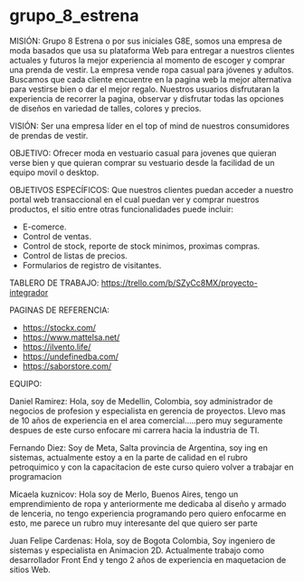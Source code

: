 # grupo_8_estrena

MISIÓN:
Grupo 8 Estrena o por sus iniciales G8E, somos una empresa de moda basados que usa su plataforma Web para entregar a nuestros clientes actuales y futuros la mejor experiencia al momento de escoger y comprar una prenda de vestir. La empresa vende ropa casual para jóvenes y adultos. Buscamos que cada cliente encuentre en la pagina web la mejor alternativa para vestirse bien o dar el mejor regalo. Nuestros usuarios disfrutaran la experiencia de recorrer la pagina, observar y disfrutar todas las opciones de diseños en variedad de talles, colores y precios.

VISIÓN:
Ser una empresa líder en el top of mind de nuestros consumidores de prendas de vestir.

OBJETIVO:
Ofrecer moda en vestuario casual para jovenes que quieran verse bien y que quieran comprar su vestuario desde la facilidad de un equipo movil o desktop.

OBJETIVOS ESPECÍFICOS:
Que nuestros clientes puedan acceder a nuestro portal web transaccional en el cual puedan ver y comprar nuestros productos, el sitio entre otras funcionalidades puede incluir:
- E-comerce.
- Control de ventas.
- Control de stock, reporte de stock minimos, proximas compras.
- Control de listas de precios.
- Formularios de registro de visitantes.


TABLERO DE TRABAJO:
https://trello.com/b/SZyCc8MX/proyecto-integrador


PAGINAS DE REFERENCIA:
- https://stockx.com/
- https://www.mattelsa.net/
- https://ilvento.life/
- https://undefinedba.com/
- https://saborstore.com/


EQUIPO:

Daniel Ramirez: Hola, soy de Medellin, Colombia, soy administrador de negocios de profesion y especialista en gerencia de proyectos. Llevo mas de 10 años de experiencia en el area comercial.....pero muy seguramente despues de este curso enfocare mi carrera hacia la industria de TI.

Fernando Diez: Soy de Meta, Salta provincia de Argentina, soy ing en sistemas, actualmente estoy a en la parte de calidad en el rubro petroquimico y con la capacitacion de este curso quiero volver a trabajar en programacion

Micaela kuznicov: Hola soy de Merlo, Buenos Aires, tengo un emprendimiento de ropa y anteriormente me dedicaba al diseño y armado de lenceria, no tengo experiencia programando pero quiero enfocarme en esto, me parece un rubro muy interesante del que quiero ser parte

Juan Felipe Cardenas: Hola, soy de Bogota Colombia, Soy ingeniero de sistemas y especialista en Animacion 2D. Actualmente trabajo como desarrollador Front End y tengo 2 años de experiencia en maquetacion de sitios Web.
